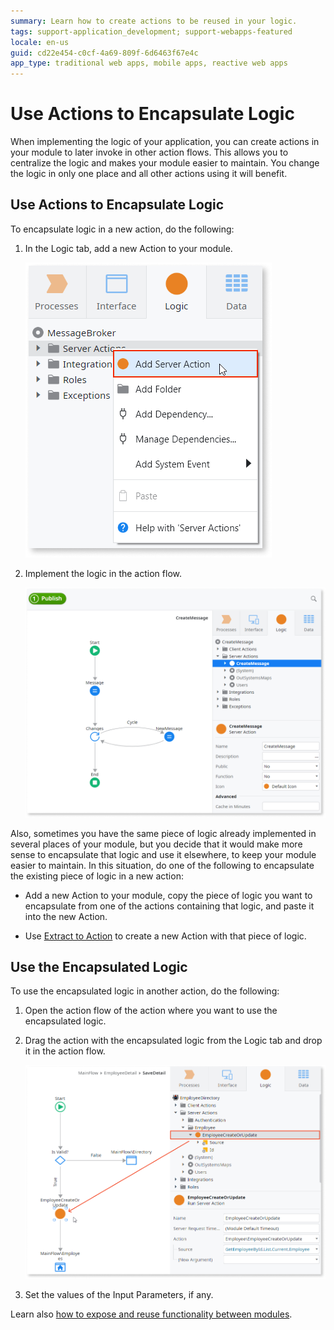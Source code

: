 ```yaml
---
summary: Learn how to create actions to be reused in your logic. 
tags: support-application_development; support-webapps-featured
locale: en-us
guid: cd22e454-c0cf-4a69-809f-6d6463f67e4c
app_type: traditional web apps, mobile apps, reactive web apps
---
```


# Use Actions to Encapsulate Logic

When implementing the logic of your application, you can create actions in your module to later invoke in other action flows. This allows you to centralize the logic and makes your module easier to maintain. You change the logic in only one place and all other actions using it will benefit.

## Use Actions to Encapsulate Logic

To encapsulate logic in a new action, do the following:

1. In the Logic tab, add a new Action to your module.

    ![](images/encapsulate-logic-1.png?width=300)

1. Implement the logic in the action flow.

    ![](images/encapsulate-logic-2.png?width=600)


Also, sometimes you have the same piece of logic already implemented in several places of your module, but you decide that it would make more sense to encapsulate that logic and use it elsewhere, to keep your module easier to maintain. In this situation, do one of the following to encapsulate the existing piece of logic in a new action:

* Add a new Action to your module, copy the piece of logic you want to encapsulate from one of the actions containing that logic, and paste it into the new Action.

* Use [Extract to Action](../../getting-started/tips-tricks/tips-tricks.md#reuse-logic-with-extract-to-action) to create a new Action with that piece of logic.

## Use the Encapsulated Logic

To use the encapsulated logic in another action, do the following:

1. Open the action flow of the action where you want to use the encapsulated logic.

2. Drag the action with the encapsulated logic from the Logic tab and drop it in the action flow.

    ![](images/encapsulate-logic-3.png?width=600)

3. Set the values of the Input Parameters, if any.


Learn also [how to expose and reuse functionality between modules](expose-and-reuse.md).

